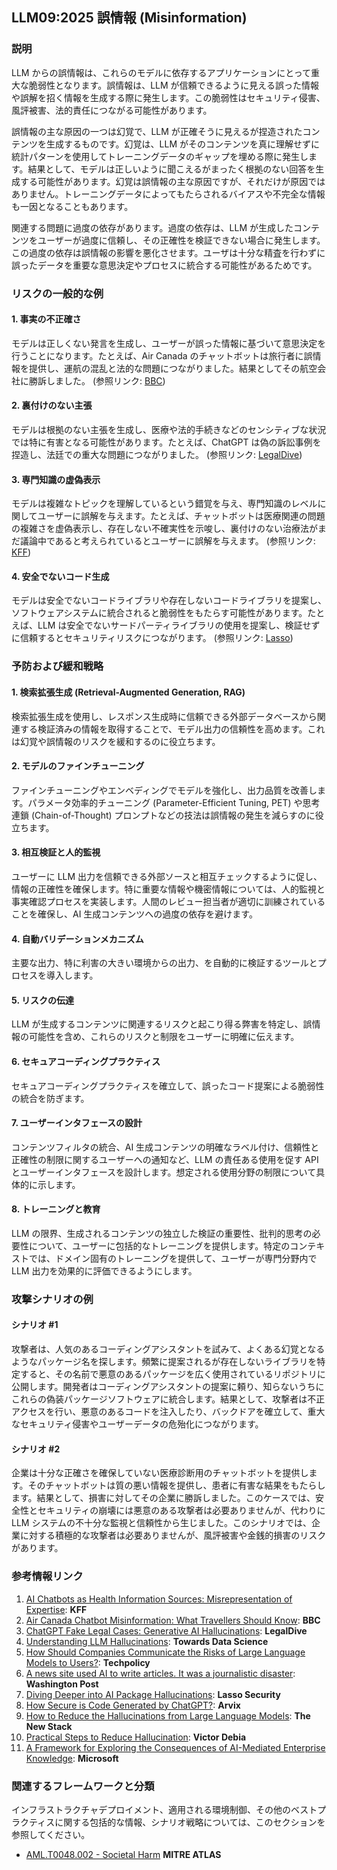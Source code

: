 ## LLM09:2025 誤情報 (Misinformation)

### 説明

LLM からの誤情報は、これらのモデルに依存するアプリケーションにとって重大な脆弱性となります。誤情報は、LLM が信頼できるように見える誤った情報や誤解を招く情報を生成する際に発生します。この脆弱性はセキュリティ侵害、風評被害、法的責任につながる可能性があります。

誤情報の主な原因の一つは幻覚で、LLM が正確そうに見えるが捏造されたコンテンツを生成するものです。幻覚は、LLM がそのコンテンツを真に理解せずに統計パターンを使用してトレーニングデータのギャップを埋める際に発生します。結果として、モデルは正しいように聞こえるがまったく根拠のない回答を生成する可能性があります。幻覚は誤情報の主な原因ですが、それだけが原因ではありません。トレーニングデータによってもたらされるバイアスや不完全な情報も一因となることもあります。

関連する問題に過度の依存があります。過度の依存は、LLM が生成したコンテンツをユーザーが過度に信頼し、その正確性を検証できない場合に発生します。この過度の依存は誤情報の影響を悪化させます。ユーザは十分な精査を行わずに誤ったデータを重要な意思決定やプロセスに統合する可能性があるためです。

### リスクの一般的な例

#### 1. 事実の不正確さ

  モデルは正しくない発言を生成し、ユーザーが誤った情報に基づいて意思決定を行うことになります。たとえば、Air Canada のチャットボットは旅行者に誤情報を提供し、運航の混乱と法的な問題につながりました。結果としてその航空会社に勝訴しました。
  (参照リンク: [BBC](https://www.bbc.com/travel/article/20240222-air-canada-chatbot-misinformation-what-travellers-should-know))

#### 2. 裏付けのない主張

  モデルは根拠のない主張を生成し、医療や法的手続きなどのセンシティブな状況では特に有害となる可能性があります。たとえば、ChatGPT は偽の訴訟事例を捏造し、法廷での重大な問題につながりました。
  (参照リンク: [LegalDive](https://www.legaldive.com/news/chatgpt-fake-legal-cases-generative-ai-hallucinations/651557/))

#### 3. 専門知識の虚偽表示

  モデルは複雑なトピックを理解しているという錯覚を与え、専門知識のレベルに関してユーザーに誤解を与えます。たとえば、チャットボットは医療関連の問題の複雑さを虚偽表示し、存在しない不確実性を示唆し、裏付けのない治療法がまだ議論中であると考えられているとユーザーに誤解を与えます。
  (参照リンク: [KFF](https://www.kff.org/health-misinformation-monitor/volume-05/))

#### 4. 安全でないコード生成

  モデルは安全でないコードライブラリや存在しないコードライブラリを提案し、ソフトウェアシステムに統合されると脆弱性をもたらす可能性があります。たとえば、LLM は安全でないサードパーティライブラリの使用を提案し、検証せずに信頼するとセキュリティリスクにつながります。
  (参照リンク: [Lasso](https://www.lasso.security/blog/ai-package-hallucinations))

### 予防および緩和戦略

#### 1. 検索拡張生成 (Retrieval-Augmented Generation, RAG)

  検索拡張生成を使用し、レスポンス生成時に信頼できる外部データベースから関連する検証済みの情報を取得することで、モデル出力の信頼性を高めます。これは幻覚や誤情報のリスクを緩和するのに役立ちます。

#### 2. モデルのファインチューニング

  ファインチューニングやエンベディングでモデルを強化し、出力品質を改善します。パラメータ効率的チューニング (Parameter-Efficient Tuning, PET) や思考連鎖 (Chain-of-Thought) プロンプトなどの技法は誤情報の発生を減らすのに役立ちます。

#### 3. 相互検証と人的監視

  ユーザーに LLM 出力を信頼できる外部ソースと相互チェックするように促し、情報の正確性を確保します。特に重要な情報や機密情報については、人的監視と事実確認プロセスを実装します。人間のレビュー担当者が適切に訓練されていることを確保し、AI 生成コンテンツへの過度の依存を避けます。

#### 4. 自動バリデーションメカニズム

  主要な出力、特に利害の大きい環境からの出力、を自動的に検証するツールとプロセスを導入します。

#### 5. リスクの伝達

  LLM が生成するコンテンツに関連するリスクと起こり得る弊害を特定し、誤情報の可能性を含め、これらのリスクと制限をユーザーに明確に伝えます。

#### 6. セキュアコーディングプラクティス

  セキュアコーディングプラクティスを確立して、誤ったコード提案による脆弱性の統合を防ぎます。

#### 7. ユーザーインタフェースの設計

  コンテンツフィルタの統合、AI 生成コンテンツの明確なラベル付け、信頼性と正確性の制限に関するユーザーへの通知など、LLM の責任ある使用を促す API とユーザーインタフェースを設計します。想定される使用分野の制限について具体的に示します。

#### 8. トレーニングと教育

  LLM の限界、生成されるコンテンツの独立した検証の重要性、批判的思考の必要性について、ユーザーに包括的なトレーニングを提供します。特定のコンテキストでは、ドメイン固有のトレーニングを提供して、ユーザーが専門分野内で LLM 出力を効果的に評価できるようにします。

### 攻撃シナリオの例

#### シナリオ #1

  攻撃者は、人気のあるコーディングアシスタントを試みて、よくある幻覚となるようなパッケージ名を探します。頻繁に提案されるが存在しないライブラリを特定すると、その名前で悪意のあるパッケージを広く使用されているリポジトリに公開します。開発者はコーディングアシスタントの提案に頼り、知らないうちにこれらの偽装パッケージソフトウェアに統合します。結果として、攻撃者は不正アクセスを行い、悪意のあるコードを注入したり、バックドアを確立して、重大なセキュリティ侵害やユーザーデータの危殆化につながります。

#### シナリオ #2

  企業は十分な正確さを確保していない医療診断用のチャットボットを提供します。そのチャットボットは質の悪い情報を提供し、患者に有害な結果をもたらします。結果として、損害に対してその企業に勝訴しました。このケースでは、安全性とセキュリティの崩壊には悪意のある攻撃者は必要ありませんが、代わりに LLM システムの不十分な監視と信頼性から生じました。このシナリオでは、企業に対する積極的な攻撃者は必要ありませんが、風評被害や金銭的損害のリスクがあります。

### 参考情報リンク

1. [AI Chatbots as Health Information Sources: Misrepresentation of Expertise](https://www.kff.org/health-misinformation-monitor/volume-05/): **KFF**
2. [Air Canada Chatbot Misinformation: What Travellers Should Know](https://www.bbc.com/travel/article/20240222-air-canada-chatbot-misinformation-what-travellers-should-know): **BBC**
3. [ChatGPT Fake Legal Cases: Generative AI Hallucinations](https://www.legaldive.com/news/chatgpt-fake-legal-cases-generative-ai-hallucinations/651557/): **LegalDive**
4. [Understanding LLM Hallucinations](https://towardsdatascience.com/llm-hallucinations-ec831dcd7786): **Towards Data Science**
5. [How Should Companies Communicate the Risks of Large Language Models to Users?](https://techpolicy.press/how-should-companies-communicate-the-risks-of-large-language-models-to-users/): **Techpolicy**
6. [A news site used AI to write articles. It was a journalistic disaster](https://www.washingtonpost.com/media/2023/01/17/cnet-ai-articles-journalism-corrections/): **Washington Post**
7. [Diving Deeper into AI Package Hallucinations](https://www.lasso.security/blog/ai-package-hallucinations): **Lasso Security**
8. [How Secure is Code Generated by ChatGPT?](https://arxiv.org/abs/2304.09655): **Arvix**
9. [How to Reduce the Hallucinations from Large Language Models](https://thenewstack.io/how-to-reduce-the-hallucinations-from-large-language-models/): **The New Stack**
10. [Practical Steps to Reduce Hallucination](https://newsletter.victordibia.com/p/practical-steps-to-reduce-hallucination): **Victor Debia**
11. [A Framework for Exploring the Consequences of AI-Mediated Enterprise Knowledge](https://www.microsoft.com/en-us/research/publication/a-framework-for-exploring-the-consequences-of-ai-mediated-enterprise-knowledge-access-and-identifying-risks-to-workers/): **Microsoft**

### 関連するフレームワークと分類

インフラストラクチャデプロイメント、適用される環境制御、その他のベストプラクティスに関する包括的な情報、シナリオ戦略については、このセクションを参照してください。

- [AML.T0048.002 - Societal Harm](https://atlas.mitre.org/techniques/AML.T0048) **MITRE ATLAS**
